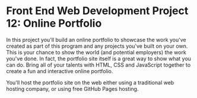 # Front End Web Development Project 12: Online Portfolio

In this project you'll build an online portfolio to showcase the work you've created as part of this program and any projects you've built on your own. This is your chance to show the world (and potential employers) the work you've done. In fact, the portfolio site itself is a great way to show what you can do. Bring all of your talents with HTML, CSS and JavaScript together to create a fun and interactive online portfolio.

You'll host the portfolio site on the web either using a traditional web hosting company, or using free GitHub Pages hosting.